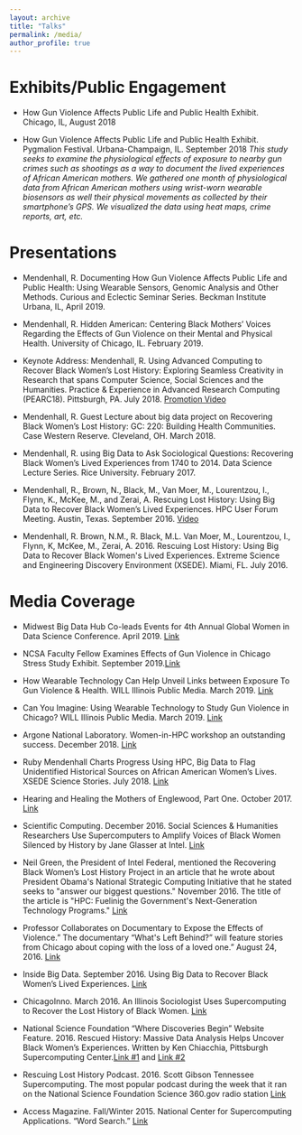 ```yaml
---
layout: archive
title: "Talks"
permalink: /media/
author_profile: true
---
```

# Exhibits/Public Engagement

- How Gun Violence Affects Public Life and Public Health Exhibit. Chicago, IL, August 2018 

- How Gun Violence Affects Public Life and Public Health Exhibit. Pygmalion Festival. Urbana-Champaign, IL. September 2018  *This study seeks to examine the physiological effects of exposure to nearby gun crimes such as shootings as a way to document the lived experiences of African American mothers. We gathered one month of physiological data from African American mothers using wrist-worn wearable biosensors as well their physical movements as collected by their smartphone’s GPS. We visualized the data using heat maps, crime reports, art, etc.*


# Presentations

- Mendenhall, R. Documenting How Gun Violence Affects Public Life and Public Health: Using 
Wearable Sensors, Genomic Analysis and Other Methods. Curious and Eclectic Seminar Series. Beckman Institute Urbana, IL, April 2019.

- Mendenhall, R. Hidden American: Centering Black Mothers’ Voices Regarding the Effects of 
Gun Violence on their Mental and Physical Health. University of Chicago, IL. February 2019.

- Keynote Address: Mendenhall, R.  Using Advanced Computing to Recover Black Women’s Lost History: Exploring Seamless Creativity in Research that spans Computer Science, Social Sciences and the Humanities. Practice \& Experience in Advanced Research Computing (PEARC18). Pittsburgh, PA. July 2018. [Promotion Video](https://www.youtube.com/watch?v=lToKi57dUtg)

- Mendenhall, R. Guest Lecture about big data project on Recovering Black Women’s Lost History: GC: 220: Building Health Communities. Case Western Reserve. Cleveland, OH. March 2018.

- Mendenhall, R. using Big Data to Ask Sociological Questions: Recovering Black Women’s Lived Experiences from 1740 to 2014. Data Science Lecture Series. Rice University. February 2017.

- Mendenhall, R., Brown, N., Black, M., Van Moer, M., Lourentzou, I., Flynn, K., McKee, M., and Zerai, A. Rescuing Lost History: Using Big Data to Recover Black Women’s Lived Experiences. HPC User Forum Meeting. Austin, Texas. September 2016. [Video](https://www.youtube.com/watch?v=Xfr3r47QAeg)

- Mendenhall, R. Brown, N.M., R. Black, M.L. Van Moer, M., Lourentzou, I., Flynn, K, McKee, 
M., Zerai, A. 2016. Rescuing Lost History: Using Big Data to Recover Black Women's Lived Experiences. Extreme Science and Engineering Discovery Environment (XSEDE). Miami, FL. July 2016.


# Media Coverage

- Midwest Big Data Hub Co-leads Events for 4th Annual Global Women in Data Science Conference. April 2019. [Link](http://midwestbigdatahub.org/category/events/)

- NCSA Faculty Fellow Examines Effects of Gun Violence in Chicago Stress Study Exhibit. September 2019.[Link](http://www.ncsa.illinois.edu/news/story/ncsa_faculty_fellow_examines_effects_of_gun_violence_in_chicago_stress_stud)

- How Wearable Technology Can Help Unveil Links between Exposure To Gun Violence \& Health. WILL Illinois Public Media. March 2019. [Link](https://will.illinois.edu/news/story/how-wearable-technology-can-help-unveil-links-between-exposure-to-gun-viole)

- Can You Imagine: Using Wearable Technology to Study Gun Violence in Chicago? WILL Illinois Public Media. March 2019. [Link](http://www.ncsa.illinois.edu/news/story/can_you_imagine_using_wearable_technology_to_study_gun_violence_in_chicago)

- Argone National Laboratory. Women-in-HPC workshop an outstanding success. December 2018. [Link](https://www.anl.gov/mcs/article/womeninhpc-workshop-an-outstanding-success)

- Ruby Mendenhall Charts Progress Using HPC, Big Data to Flag Unidentified Historical Sources on African American Women’s Lives. XSEDE Science Stories. July 2018. [Link](https://www.xsede.org/news/science-stories/-/asset_publisher/9JovW1UTN10Q/content/ruby-mendenhall-charts-progress-using-hpc-big-data-to-flag-unidentified-historical-sources\\-on-african-american-women%E2%80%99s-lives/10165)

- Hearing and Healing the Mothers of Englewood, Part One. October 2017. [Link](http://storied.illinois.edu/ruby/)

- Scientific Computing. December 2016. Social Sciences & Humanities Researchers Use Supercomputers to Amplify Voices of Black Women Silenced by History by Jane Glasser at Intel. [Link](http://www.scientificcomputing.com/article/2016/12/social-sciences-humanities-researchers-use-supercomputers-amplify-voices-black-women-silenced)

- Neil Green, the President of Intel Federal, mentioned the Recovering Black Women’s Lost History Project in an article that he wrote about President Obama's National Strategic Computing Initiative that he stated seeks to "answer our biggest questions." November 2016. The title of the article is "HPC: Fuelinig the Government's Next-Generation Technology Programs."  [Link](https://fcw.com/articles/2016/11/08/comment-hpc-intel.aspx)

- Professor Collaborates on Documentary to Expose the Effects of Violence.” The documentary “What's Left Behind?” will feature stories from Chicago about coping with the loss of a loved one.” August 24, 2016. [Link](http://www.las.illinois.edu/news/article/?id=18888&/news/news/2016/whatsleftbehind16/)

- Inside Big Data. September 2016. Using Big Data to Recover Black Women’s Lived Experiences. [Link](http://insidebigdata.com/2016/09/20/rescuing-lost-history-using-big-data-to-recover-black-womens-lived-experiences/)

- ChicagoInno. March 2016.  An Illinois Sociologist Uses Supercomputing to Recover the Lost History of Black Women. [Link](http://chicagoinno.streetwise.co/2016/03/16/a-supercomputer-helps-uiuc-researchers-recover-lost-history/)

- National Science Foundation “Where Discoveries Begin” Website Feature. 2016. Rescued History: Massive Data Analysis Helps Uncover Black Women’s Experiences. Written by Ken Chiacchia, Pittsburgh Supercomputing Center.[Link #1](https://www.nsf.gov/discoveries/disc_summ.jsp?cntn_id=137797) and [Link #2](http://www.nsf.gov/discoveries/disc_summ.jsp?cntn_id=137797)

- Rescuing Lost History Podcast. 2016. Scott Gibson Tennessee Supercomputing.
The most popular podcast during the week that it ran on the National Science Foundation Science 360.gov radio station
[Link](https://soundcloud.com/tennessee-supercomputing/recovering-lost-history)

- Access Magazine. Fall/Winter 2015. National Center for Supercomputing Applications. “Word Search.” [Link](http://www.ncsa.illinois.edu/news/story/word_search)

